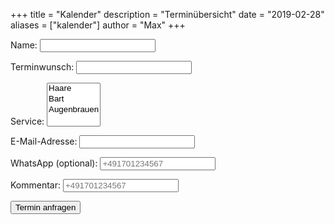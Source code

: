 +++
title = "Kalender"
description = "Terminübersicht"
date = "2019-02-28"
aliases = ["kalender"]
author = "Max"
+++

<div id="calendar"></div>
<form id="booking-form">
  <label for="name">Name:</label>
  <input type="text" id="name" name="name" required>

  <label for="datetime">Terminwunsch:</label>
  <input type="termin" id="datetime" name="datetime" required>

  <label for="service">Service:</label>
  <select id="service" name="service" multiple required>
    <option value="Haare">Haare</option>
    <option value="Bart">Bart</option>
    <option value="Augenbrauen">Augenbrauen</option>
  </select>

  <label for="email">E-Mail-Adresse:</label>
  <input type="email" id="email" name="email" required>

  <label for="whatsapp">WhatsApp (optional):</label>
  <input type="tel" id="whatsapp" name="whatsapp" placeholder="+491701234567">

  <label for="whatsapp">Kommentar:</label>
  <input type="textarea" id="kommentar" name="whatsapp" placeholder="+491701234567">

  <button type="submit">Termin anfragen</button>
</form>

<script>
  document.getElementById('booking-form').addEventListener('submit', async (e) => {
    e.preventDefault();

    const form = e.target;
    const formData = new FormData(form);

    // Multiple Choice Service zu Array verarbeiten
    const services = Array.from(form.querySelector('#service').selectedOptions).map(opt => opt.value);

    const data = {
      name: formData.get('name'),
      datetime: formData.get('datetime'),
      service: services,
      email: formData.get('email'),
      whatsapp: formData.get('whatsapp') || null
    };

    const response = await fetch('https://oettigmann.app.n8n.cloud/webhook/63c1623a-2297-457b-bf3e-562052abf738', {
      method: 'POST',
      headers: { 'Content-Type': 'application/json' },
      body: JSON.stringify(data)
    });

    const result = await response.json();
    alert(result.message || 'Danke! Wir melden uns bald mit der Bestätigung.');
    form.reset();
  });
</script>